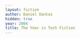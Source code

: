 ```yaml
---
layout: fiction
author: Daniel Dantas
hidden: true
year: 2004
title: The Year in Tech Fiction
---
```

